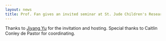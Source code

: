 ```yaml
---
layout: news
title: Prof. Fan gives an invited seminar at St. Jude Children's Research Hospital.
---
```


Thanks to [Jiyang Yu](https://www.stjude.org/directory/y/jiyang-yu.html) for the invitation and hosting. Special thanks to Caitlin Conley de Pastor for coordinating.

